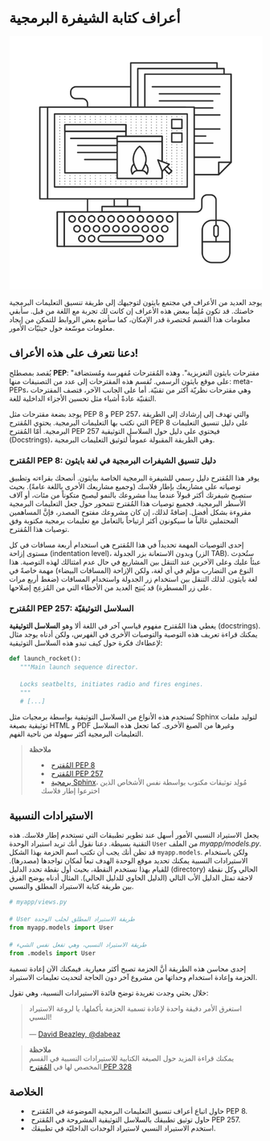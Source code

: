 # أعراف كتابة الشيفرة البرمجية

<img src='../images/conventions.png' />

يوجد العديد من الأعراف في مجتمع بايثون لتوجيهك إلى طريقة تنسيق التعليمات البرمجية خاصتك. قد تكون مُلِماً ببعض هذه الأعراف إن كانت لك تجربة مع اللغة من قبل. سأبقي معلومات هذا القسم مُختصرة قدر الإمكان، كما سأضع بعض الروابط للتمكن من إيجاد معلومات موسّعة حول حيثيّات الأمور.

## دعنا نتعرف على هذه الأعراف!

يُقصد بمصطلح **PEP**: "مقترحات بايثون التعزيزية". وهذه المُقترحات مُفهرسة ومُستضافة على موقع بايثون الرسمي. تُقسم هذه المقترحات إلى عدد من التصنيفات منها: meta-PEPs، وهي مقترحات نظريّة أكثر من تقنيّة. أما على الجانب الآخر، فتصف المقترحات التقنيّة عادةً أشياء مثل تحسين الأجزاء الداخلية للغة.

يوجد بضعة مقترحات مثل PEP 8 و PEP 257، والتي تهدف إلى إرشادك إلى الطريقة التي نكتب بها التعليمات البرمجية. يحتوي المُقترح PEP 8 على دليل تنسيق التعليمات البرمجية. أمّا المُقترح PEP 257 فيحتوي على دليل حول السلاسل التوثيقية (Docstrings)، وهي الطريقة المقبولة عموماً لتوثيق التعليمات البرمجية.

### المُقترح PEP 8: دليل تنسيق الشيفرات البرمجية في لغة بايثون

يوفر هذا المُقترح دليل رسمي للشيفرة البرمجية الخاصة ببايثون. أنصحك بقراءته وتطبيق توصياته على مشاريعك بإطار فلاسك (وجميع مشاريعك الأخرى باللغة عامةً). بحيث ستصبح شيفرتك أكثر قبولاً عندما يبدأ مشروعك بالنمو ليصبح متكوناً من مئات، أو آلاف الأسطر البرمجية. فجميع توصيات هذا المُقترح تتمحور حول جعل التعليمات البرمجية مقروءة بشكل أفضل. إضافةً لذلك، إن كان مشروعك مفتوح المصدر، فإنَّ المساهمين المحتملين غالباً ما سيكونون أكثر ارتياحاً بالتعامل مع تعليمات برمجية مكتوبة وفق توصيات هذا المُقترح.

إحدى التوصيات المهمة تحديداً في هذا المُقترح هي استخدام أربعة مسافات في كل مستوى إزاحة (indentation level)، وبدون الاستعانة بزر الجدولة (الزر TAB). ستُحدِث عبئاً عليك وعلى الآخرين عند التنقل بين المشاريع في حال عدم امثتالك لهذه التوصية. هذا النوع من التضارب مؤلم في أي لغة، ولكن الإزاحة (المسافات البيضاء) مهمة خاصةً في لغة بايثون. لذلك التنقل بين استخدام زر الجدولة واستخدام المسافات (ضغط أربع مرات على زر المسطرة) قد يُنتِج العديد من الأخطاء التي من المُزعِج إصلاحها.

### المُقترح PEP 257: السلاسل التوثيقيّة

يغطي هذا المُقترح مفهوم قياسي آخر في اللغة ألا وهو **السلاسل التوثيقية** (docstrings). يمكنك قراءة تعريف هذه التوصية والتوصيات الأخرى في الفهرس، ولكن أدناه يوجد مثال لإعطاءك فكرة حول كيف تبدو هذه السلاسل التوثيقية:

```python
def launch_rocket():
   """Main launch sequence director.

   Locks seatbelts, initiates radio and fires engines.
   """
   # [...]
```

تُستخدم هذه الأنواع من السلاسل التوثيقية بواسطة برمجيات مثل Sphinx لتوليد ملفات توثيقية بصيغة HTML و PDF وغيرها من الصيغ الأخرى. كما تجعل هذه السلاسل التعليمات البرمجية أكثر سهولة من ناحية الفهم.

<blockquote>
<b>ملاحظة</b><br/>
<ul style='list-style-type: disc; list-style-position: inside;'>
  <li><a href='http://legacy.python.org/dev/peps/pep-0008/'>المُقترح PEP 8</a></li>
  <li><a href='http://legacy.python.org/dev/peps/pep-0257/'>المُقترح PEP 257</a></li>
  <li><a href='http://sphinx-doc.org/'>برمجية Sphinx</a>، مُولِد توثيقات مكتوب بواسطة نفس الأشخاص الذين اخترعوا إطار فلاسك</li>
</ul>
</blockquote>

## الاستيرادات النسبية

يجعل الاستيراد النسبي الأمور أسهل عند تطوير تطبيقات التي تستخدم إطار فلاسك. هذه التقنية بسيطة. دعنا نقول أنك تريد استيراد الوحدة `User` من الملف *myapp/models.py*. قد تظن أنك يجب أن تكتب اسم الحزمة بهذا الشكل `myapp.models`. ولكن باستخدام الاستيرادات النسبية يمكنك تحديد موقع الوحدة الهدف تبعاً لمكان تواجدها (مصدرها). للقيام بهذا نستخدم النقطة، بحيث أول نقطة تحدد الدليل (directory) الحالي وكل نقطة لاحقة تمثل الدليل الأب التالي (الدليل الحاوي للدليل الحالي). المثال أدناه يوضح الفرق بين طريقة كتابة الاستيراد المطلق والنسبي.

```python
# myapp/views.py

# User طريقة الاستيراد المطلق لجلب الوحدة
from myapp.models import User

# طريقة الاستيراد النسبي، وهي تفعل نفس الشيء
from .models import User
```

إحدى محاسن هذه الطريقة أنَّ الحزمة تصبح أكثر معيارية. فيمكنك الآن إعادة تسمية الحزمة وإعادة استخدام وحداتها من مشروع آخر دون الحاجة لتحديث تعليمات الاستيراد.

خلال بحثي وجدت تغريدة توضح فائدة الاستيرادات النسبية، وهي تقول:


> استغرق الأمر دقيقة واحدة لإعادة تسمية الحزمة بأكملها، يا لروعة الاستيراد النسبي!
<br/><br/>
— [David Beazley, @dabeaz](https://twitter.com/dabeaz/status/372059407711887360)

<blockquote>
<b>ملاحظة</b><br/>
يمكنك قراءة المزيد حول الصيغة الكتابية للاستيرادات النسبية في القسم المخصص لها في <a href='http://www.python.org/dev/peps/pep-0328/#guido-s-decision'>المُقترح PEP 328</a>
</blockquote>

## الخلاصة

<ul style='list-style-type: disc; list-style-position: inside;'>
  <li>حاول اتباع أعراف تنسيق التعليمات البرمجية الموضوعة في المُقترح PEP 8.</li>
  <li>حاول توثيق تطبيقك بالسلاسل التوثيقية المشروحة في المُقترح PEP 257.</li>
  <li>استخدم الاستيراد النسبي لاستيراد الوحدات الداخليّة في تطبيقك.</li>
</ul>
